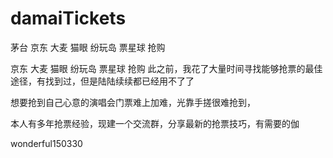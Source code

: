 # damaiTickets
茅台 京东 大麦 猫眼 纷玩岛 票星球 抢购

京东 大麦 猫眼 纷玩岛 票星球 抢购 此之前，我花了大量时间寻找能够抢票的最佳途径，有找到过，但是陆陆续续都已经用不了了

想要抢到自己心意的演唱会门票难上加难，光靠手搓很难抢到， 

本人有多年抢票经验，现建一个交流群，分享最新的抢票技巧，有需要的伽   

wonderful150330
